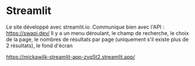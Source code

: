 # Streamlit

Le site développé avec streamlit.io.
Communique bien avec l'API : https://swapi.dev/
Il y a un menu déroulant, le champ de recherche, le choix de la page, le nombres de résultats par page (uniquement s'il existe plus de 2 résultats), le fond d'écran

https://mickawilk-streamlit-app-zvq5t2.streamlit.app/
